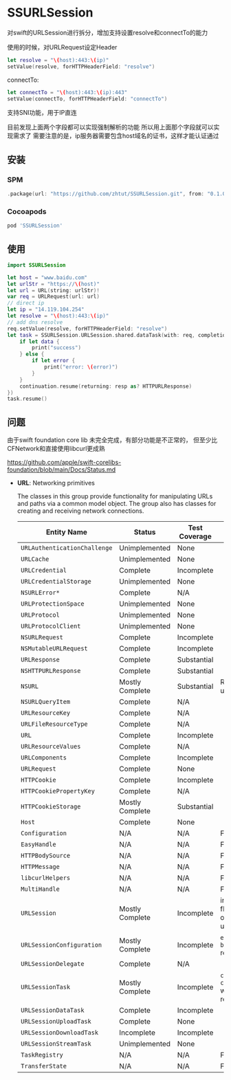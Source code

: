 # SSURLSession
对swift的URLSession进行拆分，增加支持设置resolve和connectTo的能力

使用的时候，对URLRequest设定Header
```swift
let resolve = "\(host):443:\(ip)"
setValue(resolve, forHTTPHeaderField: "resolve")
```
connectTo:
```swift
let connectTo = "\(host):443:\(ip):443"
setValue(connectTo, forHTTPHeaderField: "connectTo")
```
支持SNI功能，用于IP直连

目前发现上面两个字段都可以实现强制解析的功能
所以用上面那个字段就可以实现需求了
需要注意的是，ip服务器需要包含host域名的证书，这样才能认证通过

## 安装
### SPM
```swift
.package(url: "https://github.com/zhtut/SSURLSession.git", from: "0.1.0")
```

### Cocoapods

```ruby
pod 'SSURLSession'
```

## 使用
```swift
import SSURLSession

let host = "www.baidu.com"
let urlStr = "https://\(host)"
let url = URL(string: urlStr)!
var req = URLRequest(url: url)
// direct ip
let ip = "14.119.104.254"
let resolve = "\(host):443:\(ip)"
// add dns resolve
req.setValue(resolve, forHTTPHeaderField: "resolve")
let task = SSURLSession.URLSession.shared.dataTask(with: req, completionHandler: { data, resp, error in
    if let data {
        print("success")
    } else {
        if let error {
            print("error: \(error)")
        }
    }
    continuation.resume(returning: resp as? HTTPURLResponse)
})
task.resume()
```

## 问题
由于swift foundation core lib 未完全完成，有部分功能是不正常的，
但至少比CFNetwork和直接使用libcurl更成熟

https://github.com/apple/swift-corelibs-foundation/blob/main/Docs/Status.md

* **URL**: Networking primitives

    The classes in this group provide functionality for manipulating URLs and paths via a common model object. The group also has classes for creating and receiving network connections.

    | Entity Name                  | Status          | Test Coverage | Notes                                                                                                              |
    |------------------------------|-----------------|---------------|--------------------------------------------------------------------------------------------------------------------|
    | `URLAuthenticationChallenge` | Unimplemented   | None          |                                                                                                                    |
    | `URLCache`                   | Unimplemented   | None          |                                                                                                                    |
    | `URLCredential`              | Complete        | Incomplete    |                                                                                                                    |
    | `URLCredentialStorage`       | Unimplemented   | None          |                                                                                                                    |
    | `NSURLError*`                | Complete        | N/A           |                                                                                                                    |
    | `URLProtectionSpace`         | Unimplemented   | None          |                                                                                                                    |
    | `URLProtocol`                | Unimplemented   | None          |                                                                                                                    |
    | `URLProtocolClient`          | Unimplemented   | None          |                                                                                                                    |
    | `NSURLRequest`               | Complete        | Incomplete    |                                                                                                                    |
    | `NSMutableURLRequest`        | Complete        | Incomplete    |                                                                                                                    |
    | `URLResponse`                | Complete        | Substantial   |                                                                                                                    |
    | `NSHTTPURLResponse`          | Complete        | Substantial   |                                                                                                                    |
    | `NSURL`                      | Mostly Complete | Substantial   | Resource values remain unimplemented                                                                               |
    | `NSURLQueryItem`             | Complete        | N/A           |                                                                                                                    |
    | `URLResourceKey`             | Complete        | N/A           |                                                                                                                    |
    | `URLFileResourceType`        | Complete        | N/A           |                                                                                                                    |
    | `URL`                        | Complete        | Incomplete    |                                                                                                                    |
    | `URLResourceValues`          | Complete        | N/A           |                                                                                                                    |
    | `URLComponents`              | Complete        | Incomplete    |                                                                                                                    |
    | `URLRequest`                 | Complete        | None          |                                                                                                                    |
    | `HTTPCookie`                 | Complete        | Incomplete    |                                                                                                                    |
    | `HTTPCookiePropertyKey`      | Complete        | N/A           |                                                                                                                    |
    | `HTTPCookieStorage`          | Mostly Complete | Substantial   |                                                                                                                    |
    | `Host`                       | Complete        | None          |                                                                                                                    |
    | `Configuration`              | N/A             | N/A           | For internal use only                                                                                              |
    | `EasyHandle`                 | N/A             | N/A           | For internal use only                                                                                              |
    | `HTTPBodySource`             | N/A             | N/A           | For internal use only                                                                                              |
    | `HTTPMessage`                | N/A             | N/A           | For internal use only                                                                                              |
    | `libcurlHelpers`             | N/A             | N/A           | For internal use only                                                                                              |
    | `MultiHandle`                | N/A             | N/A           | For internal use only                                                                                              |
    | `URLSession`                 | Mostly Complete | Incomplete    | invalidation, resetting, flushing, getting tasks, and others remain unimplemented                                  |
    | `URLSessionConfiguration`    | Mostly Complete | Incomplete    | `ephemeral` and `background(withIdentifier:)` remain unimplemented                                                 |
    | `URLSessionDelegate`         | Complete        | N/A           |                                                                                                                    |
    | `URLSessionTask`             | Mostly Complete | Incomplete    | `cancel()`, `createTransferState(url:)` with streams, and others remain unimplemented                              |
    | `URLSessionDataTask`         | Complete        | Incomplete    |                                                                                                                    |
    | `URLSessionUploadTask`       | Complete        | None          |                                                                                                                    |
    | `URLSessionDownloadTask`     | Incomplete      | Incomplete    |                                                                                                                    |
    | `URLSessionStreamTask`       | Unimplemented   | None          |                                                                                                                    |
    | `TaskRegistry`               | N/A             | N/A           | For internal use only                                                                                              |
    | `TransferState`              | N/A             | N/A           | For internal use only                                                                                              |
